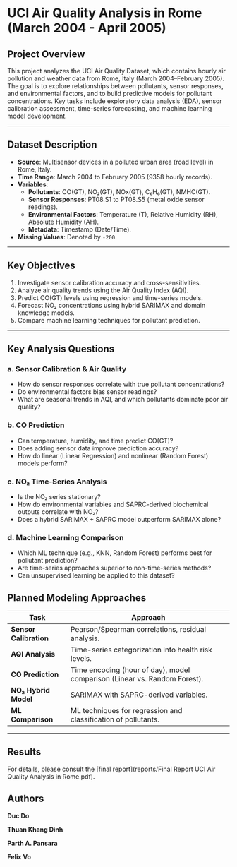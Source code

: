 # UCI Air Quality Analysis in Rome (March 2004 - April 2005)

## Project Overview

This project analyzes the UCI Air Quality Dataset, which contains hourly air pollution and weather data from Rome, Italy (March 2004–February 2005). The goal is to explore relationships between pollutants, sensor responses, and environmental factors, and to build predictive models for pollutant concentrations. Key tasks include exploratory data analysis (EDA), sensor calibration assessment, time-series forecasting, and machine learning model development.

------------------------------------------------------------------------

## Dataset Description

-   **Source**: Multisensor devices in a polluted urban area (road level) in Rome, Italy.
-   **Time Range**: March 2004 to February 2005 (9358 hourly records).
-   **Variables**:
    -   **Pollutants**: CO(GT), NO₂(GT), NOx(GT), C₆H₆(GT), NMHC(GT).
    -   **Sensor Responses**: PT08.S1 to PT08.S5 (metal oxide sensor readings).
    -   **Environmental Factors**: Temperature (T), Relative Humidity (RH), Absolute Humidity (AH).
    -   **Metadata**: Timestamp (Date/Time).
-   **Missing Values**: Denoted by `-200`.

------------------------------------------------------------------------

## Key Objectives

1.  Investigate sensor calibration accuracy and cross-sensitivities.
2.  Analyze air quality trends using the Air Quality Index (AQI).
3.  Predict CO(GT) levels using regression and time-series models.
4.  Forecast NO₂ concentrations using hybrid SARIMAX and domain knowledge models.
5.  Compare machine learning techniques for pollutant prediction.

------------------------------------------------------------------------

## Key Analysis Questions

### a. Sensor Calibration & Air Quality

-   How do sensor responses correlate with true pollutant concentrations?
-   Do environmental factors bias sensor readings?
-   What are seasonal trends in AQI, and which pollutants dominate poor air quality?

### b. CO Prediction

-   Can temperature, humidity, and time predict CO(GT)?
-   Does adding sensor data improve prediction accuracy?
-   How do linear (Linear Regression) and nonlinear (Random Forest) models perform?

### c. NO₂ Time-Series Analysis

-   Is the NO₂ series stationary?
-   How do environmental variables and SAPRC-derived biochemical outputs correlate with NO₂?
-   Does a hybrid SARIMAX + SAPRC model outperform SARIMAX alone?

### d. Machine Learning Comparison

-   Which ML technique (e.g., KNN, Random Forest) performs best for pollutant prediction?
-   Are time-series approaches superior to non-time-series methods?
-   Can unsupervised learning be applied to this dataset?

## Planned Modeling Approaches

| **Task** | **Approach** |
|------------------|-----------------------------------------------------|
| **Sensor Calibration** | Pearson/Spearman correlations, residual analysis. |
| **AQI Analysis** | Time-series categorization into health risk levels. |
| **CO Prediction** | Time encoding (hour of day), model comparison (Linear vs. Random Forest). |
| **NO₂ Hybrid Model** | SARIMAX with SAPRC-derived variables. |
| **ML Comparison** | ML techniques for regression and classification of pollutants. |

------------------------------------------------------------------------

## Results

For details, please consult the [final report](reports/Final Report UCI Air Quality Analysis in Rome.pdf).

## Authors

**Duc Do**

**Thuan Khang Dinh**

**Parth A. Pansara**

**Felix Vo**
